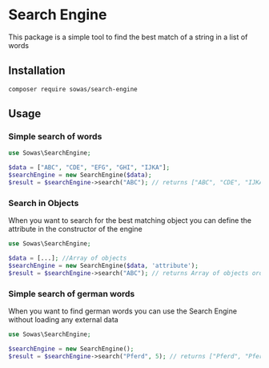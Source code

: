 # Search Engine
This package is a simple tool to find the best match of a string in a list of words

## Installation
```composer require sowas/search-engine```

## Usage 
### Simple search of words
```php
use Sowas\SearchEngine;

$data = ["ABC", "CDE", "EFG", "GHI", "IJKA"];
$searchEngine = new SearchEngine($data);
$result = $searchEngine->search("ABC"); // returns ["ABC", "CDE", "IJKA", "EFG", "GHI"];
```

### Search in Objects
When you want to search for the best matching object you can define the attribute in the constructor of the engine
```php
use Sowas\SearchEngine;

$data = [...]; //Array of objects
$searchEngine = new SearchEngine($data, 'attribute');
$result = $searchEngine->search("ABC"); // returns Array of objects ordered by best match;
```


### Simple search of german words
When you want to find german words you can use the Search Engine without loading any external data
```php
use Sowas\SearchEngine;

$searchEngine = new SearchEngine();
$result = $searchEngine->search("Pferd", 5); // returns ["Pferd", "Pferde", "Pferdes", "Pferden", "Per"]
```
